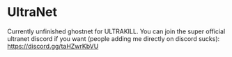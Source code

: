 # UltraNet

Currently unfinished ghostnet for ULTRAKILL. You can join the super official ultranet discord if you want (people adding me directly on discord sucks): <https://discord.gg/taHZwrKbVU>
